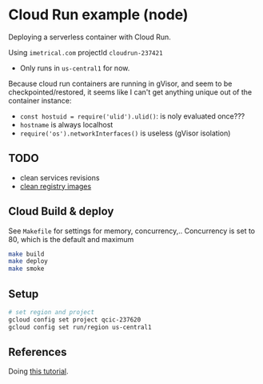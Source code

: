 # Cloud Run example (node)

Deploying a serverless container with Cloud Run.

Using `imetrical.com` projectId `cloudrun-237421`

- Only runs in `us-central1` for now.

Because cloud run containers are running in gVisor, and seem to be checkpointed/restored, it seems like I can't get anything unique out of the container instance:

- `const hostuid = require('ulid').ulid()`: is noly evaluated once???
- `hostname` is always localhost
- `require('os').networkInterfaces()` is useless (gVisor isolation)

## TODO

- clean services revisions
- [clean registry images](https://cloud.google.com/container-registry/docs/managing)

## Cloud Build & deploy

See `Makefile` for settings for memory, concurrency,..
Concurrency is set to 80, which is the default and maximum

```bash
make build
make deploy
make smoke
```

## Setup

```bash
# set region and project
gcloud config set project qcic-237620
gcloud config set run/region us-central1
```

## References

Doing [this tutorial](https://cloud.google.com/run/docs/quickstarts/build-and-deploy).